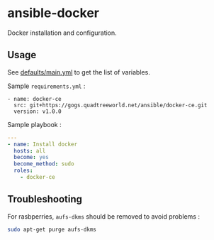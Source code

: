 # ansible-docker

Docker installation and configuration.

## Usage

See [defaults/main.yml](defaults/main.yml) to get the list of variables.

Sample `requirements.yml` :

```
- name: docker-ce
  src: git+https://gogs.quadtreeworld.net/ansible/docker-ce.git
  version: v1.0.0
```

Sample playbook :

```yaml
---
- name: Install docker
  hosts: all
  become: yes
  become_method: sudo
  roles:
    - docker-ce
```

## Troubleshooting

For rasbperries, `aufs-dkms` should be removed to avoid problems :

```bash
sudo apt-get purge aufs-dkms
```

